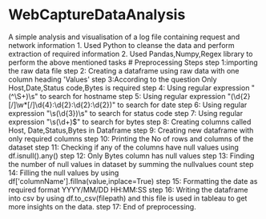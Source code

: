 # WebCaptureDataAnalysis
A simple analysis and visualisation of a log file containing request and network information  1. Used Python to cleanse the data and perform extraction of required information 2. Used Pandas,Numpy,Regex library to perform the above mentioned tasks  # Preprocessing Steps  step 1:importing the raw data file step 2: Creating a dataframe using raw data with one column heading 'Values' step 3:According to the question Only Host,Date,Status code,Bytes is required step 4: Using regular expression "(^\S+)\s" to search for hostname  step 5: Using regular expression "(\d{2}[\/]\w*[\/]\d{4}:\d{2}:\d{2}:\d{2})" to search for date step 6: Using regular expression "\s(\d{3})\s" to search for status code step 7: Using regular expression "\s(\d+)$" to search for bytes step 8: Creating columns called Host, Date,Status,Bytes in Dataframe step 9: Creating new dataframe with only required columns step 10: Printing the No of rows and columns of the dataset step 11: Checking if any of the columns have null values using df.isnull().any() step 12: Only Bytes column has null values  step 13: Finding the number of null values in dataset by summing the nullvalues count step 14: Filling the null values by using df['columnName'].fillna(value,inplace=True) step 15: Formatting the date as required format YYYY/MM/DD HH:MM:SS step 16: Writing the dataframe into csv by using df.to_csv(filepath) and this file is used in tableau to get more insights on the data. step 17: End of preprocessing.
